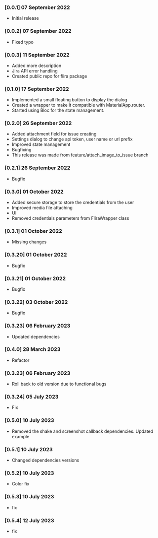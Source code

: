 ### [0.0.1] 07 September 2022

* Initial release

### [0.0.2] 07 September 2022

* Fixed typo

### [0.0.3] 11 September 2022

* Added more description
* Jira API error handling
* Created public repo for flira package

### [0.1.0] 17 September 2022

* Implemented a small floating button to display the dialog
* Created a wrapper to make it compatible with MaterialApp.router.
* Started using Bloc for the state management.

### [0.2.0] 26 September 2022

* Added attachment field for issue creating
* Settings dialog to change api token, user name or url prefix
* Improved state management
* Bugfixing
* This release was made from feature/attach_image_to_issue branch

### [0.2.1] 26 September 2022

* Bugfix

### [0.3.0] 01 October 2022

* Added secure storage to store the credentials from the user
* Improved media file attaching
* UI
* Removed credentials parameters from FliraWrapper class
### [0.3.1] 01 October 2022

* Missing changes

### [0.3.20] 01 October 2022

* Bugfix
### [0.3.21] 01 October 2022
* Bugfix
### [0.3.22] 03 October 2022
* Bugfix
### [0.3.23] 06 February 2023
* Updated dependencies
### [0.4.0] 28 March 2023
* Refactor
### [0.3.23] 06 February 2023
* Roll back to old version due to functional bugs
### [0.3.24] 05 July 2023
* Fix
### [0.5.0] 10 July 2023
* Removed the shake and screenshot callback dependencies. Updated example
### [0.5.1] 10 July 2023
* Changed dependencies versions
### [0.5.2] 10 July 2023
* Color fix
### [0.5.3] 10 July 2023
*  fix
### [0.5.4] 12 July 2023
*  fix